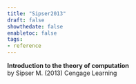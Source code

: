 ```yaml
---
title: "Sipser2013"
draft: false
showthedate: false
enabletoc: false
tags:
- reference
---
```


**Introduction to the theory of computation**     
by Sipser M. (2013)
Cengage Learning
